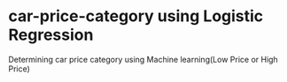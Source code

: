 # car-price-category using Logistic Regression
Determining car price category using Machine learning(Low Price or High Price)
